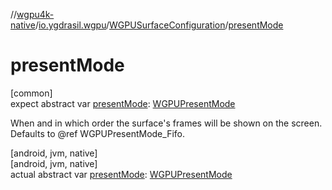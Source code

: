 //[wgpu4k-native](../../../index.md)/[io.ygdrasil.wgpu](../index.md)/[WGPUSurfaceConfiguration](index.md)/[presentMode](present-mode.md)

# presentMode

[common]\
expect abstract var [presentMode](present-mode.md): [WGPUPresentMode](../-w-g-p-u-present-mode/index.md)

When and in which order the surface's frames will be shown on the screen. Defaults to @ref WGPUPresentMode_Fifo.

[android, jvm, native]\
[android, jvm, native]\
actual abstract var [presentMode](present-mode.md): [WGPUPresentMode](../-w-g-p-u-present-mode/index.md)